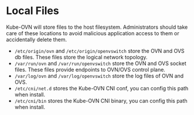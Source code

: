 # Local Files

Kube-OVN will store files to the host filesystem. Administrators should take care of these locations to avoid malicious application access to them or accidentally delete them.

* `/etc/origin/ovn` and `/etc/origin/openvswitch` store the OVN and OVS db files. These files store the logical network topology.
* `/var/run/ovn` and `/var/run/openvswitch` store the OVN and OVS socket files. These files provide endpoints to OVN/OVS control plane.
* `/var/log/ovn` and `/var/log/openvswitch` store the log files of OVN and OVS.
* `/etc/cni/net.d` stores the Kube-OVN CNI conf, you can config this path when install.
* `/etc/cni/bin` stores the Kube-OVN CNI binary, you can config this path when install. 

